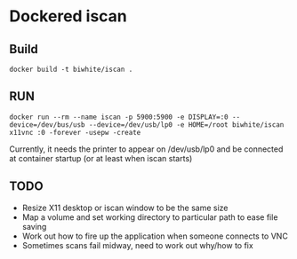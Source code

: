 # Dockered iscan #

## Build ##

```
docker build -t biwhite/iscan .
```

## RUN ##

```
docker run --rm --name iscan -p 5900:5900 -e DISPLAY=:0 --device=/dev/bus/usb --device=/dev/usb/lp0 -e HOME=/root biwhite/iscan x11vnc :0 -forever -usepw -create
```
Currently, it needs the printer to appear on /dev/usb/lp0 and be connected at container startup (or at least when iscan starts)

## TODO ##

- Resize X11 desktop or iscan window to be the same size
- Map a volume and set working directory to particular path to ease file saving
- Work out how to fire up the application when someone connects to VNC
- Sometimes scans fail midway, need to work out why/how to fix
